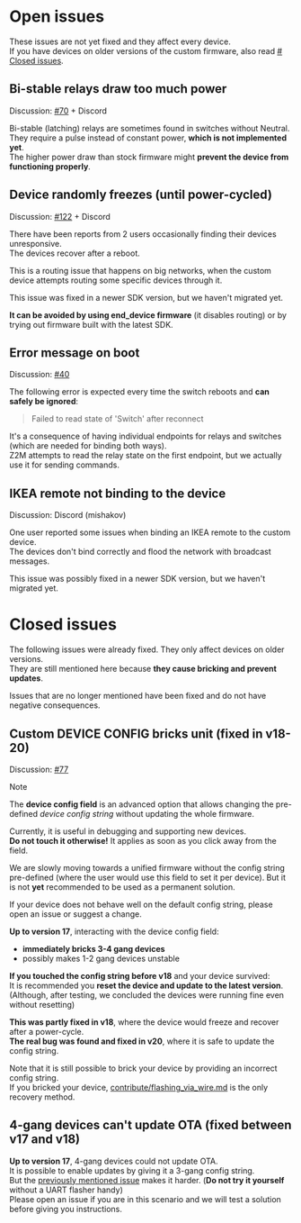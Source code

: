 # Open issues

These issues are not yet fixed and they affect every device.  
If you have devices on older versions of the custom firmware, also read [# Closed issues](#closed-issues).

## Bi-stable relays draw too much power

Discussion: [#70](https://github.com/romasku/tuya-zigbee-switch/issues/70) + Discord  

Bi-stable (latching) relays are sometimes found in switches without Neutral.  
They require a pulse instead of constant power, **which is not implemented yet**.  
The higher power draw than stock firmware might **prevent the device from functioning properly**.  

## Device randomly freezes (until power-cycled)

Discussion: [#122](https://github.com/romasku/tuya-zigbee-switch/issues/122) + Discord  

There have been reports from 2 users occasionally finding their devices unresponsive.  
The devices recover after a reboot.

This is a routing issue that happens on big networks, when the custom device attempts routing some specific devices through it.

This issue was fixed in a newer SDK version, but we haven't migrated yet.

**It can be avoided by using end_device firmware** (it disables routing) or by trying out firmware built with the latest SDK.  

## Error message on boot

Discussion: [#40](https://github.com/romasku/tuya-zigbee-switch/issues/40)

The following error is expected every time the switch reboots and **can safely be ignored**:  
> Failed to read state of 'Switch' after reconnect  

It's a consequence of having individual endpoints for relays and switches (which are needed for binding both ways).  
Z2M attempts to read the relay state on the first endpoint, but we actually use it for sending commands.

## IKEA remote not binding to the device

Discussion: Discord (mishakov)

One user reported some issues when binding an IKEA remote to the custom device.  
The devices don't bind correctly and flood the network with broadcast messages.

This issue was possibly fixed in a newer SDK version, but we haven't migrated yet.

# Closed issues

The following issues were already fixed. They only affect devices on older versions.  
They are still mentioned here because **they cause bricking and prevent updates**.  

Issues that are no longer mentioned have been fixed and do not have negative consequences.

## Custom DEVICE CONFIG bricks unit (fixed in v18-20)

Discussion: [#77](https://github.com/romasku/tuya-zigbee-switch/issues/77)

> [!NOTE]  
> The **device config field** is an advanced option that allows changing the pre-defined *device config string* without updating the whole firmware.  
>  
> Currently, it is useful in debugging and supporting new devices.  
> **Do not touch it otherwise!** It applies as soon as you click away from the field.
>
> We are slowly moving towards a unified firmware without the config string pre-defined (where the user would use this field to set it per device). But it is not **yet** recommended to be used as a permanent solution.  
>
> If your device does not behave well on the default config string, please open an issue or suggest a change.

**Up to version 17**, interacting with the device config field:
- **immediately bricks 3-4 gang devices**
- possibly makes 1-2 gang devices unstable  

**If you touched the config string before v18** and your device survived:  
It is recommended you **reset the device and update to the latest version**.  
(Although, after testing, we concluded the devices were running fine even without resetting)  

**This was partly fixed in v18**, where the device would freeze and recover after a power-cycle.  
**The real bug was found and fixed in v20**, where it is safe to update the config string.

Note that it is still possible to brick your device by providing an incorrect config string.  
If you bricked your device, [contribute/flashing_via_wire.md](/docs/contribute/flashing_via_wire.md) is the only recovery method.  

## 4-gang devices can't update OTA (fixed between v17 and v18)

**Up to version 17**, 4-gang devices could not update OTA.  
It is possible to enable updates by giving it a 3-gang config string.  
But the [previously mentioned issue](#custom-device-config-bricks-unit-fixed-in-v18-20) makes it harder. (**Do not try it yourself** without a UART flasher handy)  
Please open an issue if you are in this scenario and we will test a solution before giving you instructions.
